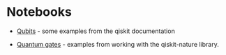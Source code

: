 # Notebooks

- [Qubits](./Qubits.ipynb) - some examples from the qiskit documentation

- [Quantum gates](./Quantum%Gates.ipynb) - examples from working with the qiskit-nature library.